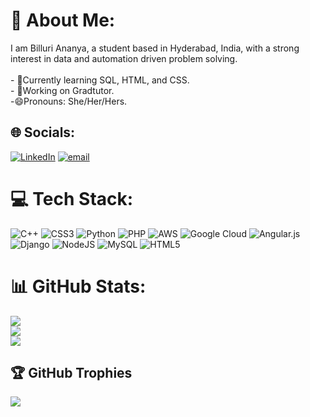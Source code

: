 # 💫 About Me:        
I am Billuri Ananya, a student based in Hyderabad, India, with a strong interest in data and automation driven problem solving.<br><br> - 🌱Currently learning SQL, HTML, and CSS.<br> - 💼Working on Gradtutor.<br> -😄Pronouns: She/Her/Hers.<br>


## 🌐 Socials:
[![LinkedIn](https://img.shields.io/badge/LinkedIn-%230077B5.svg?logo=linkedin&logoColor=white)](https://linkedin.com/in/ananyabilluri) [![email](https://img.shields.io/badge/Email-D14836?logo=gmail&logoColor=white)](mailto:billuriananya@gmail.com) 

# 💻 Tech Stack:
![C++](https://img.shields.io/badge/c++-%2300599C.svg?style=for-the-badge&logo=c%2B%2B&logoColor=white) ![CSS3](https://img.shields.io/badge/css3-%231572B6.svg?style=for-the-badge&logo=css3&logoColor=white) ![Python](https://img.shields.io/badge/python-3670A0?style=for-the-badge&logo=python&logoColor=ffdd54) ![PHP](https://img.shields.io/badge/php-%23777BB4.svg?style=for-the-badge&logo=php&logoColor=white) ![AWS](https://img.shields.io/badge/AWS-%23FF9900.svg?style=for-the-badge&logo=amazon-aws&logoColor=white) ![Google Cloud](https://img.shields.io/badge/GoogleCloud-%234285F4.svg?style=for-the-badge&logo=google-cloud&logoColor=white) ![Angular.js](https://img.shields.io/badge/angular.js-%23E23237.svg?style=for-the-badge&logo=angularjs&logoColor=white) ![Django](https://img.shields.io/badge/django-%23092E20.svg?style=for-the-badge&logo=django&logoColor=white) ![NodeJS](https://img.shields.io/badge/node.js-6DA55F?style=for-the-badge&logo=node.js&logoColor=white) ![MySQL](https://img.shields.io/badge/mysql-4479A1.svg?style=for-the-badge&logo=mysql&logoColor=white) ![HTML5](https://img.shields.io/badge/html5-%23E34F26.svg?style=for-the-badge&logo=html5&logoColor=white)
# 📊 GitHub Stats:
![](https://github-readme-stats.vercel.app/api?username=Ananyabilluri&theme=cobalt&hide_border=false&include_all_commits=true&count_private=false)<br/>
![](https://nirzak-streak-stats.vercel.app/?user=Ananyabilluri&theme=cobalt&hide_border=false)<br/>
![](https://github-readme-stats.vercel.app/api/top-langs/?username=Ananyabilluri&theme=cobalt&hide_border=false&include_all_commits=true&count_private=false&layout=compact)

## 🏆 GitHub Trophies
![](https://github-profile-trophy.vercel.app/?username=Ananyabilluri&theme=radical&no-frame=false&no-bg=true&margin-w=4)

<!-- Proudly created with GPRM ( https://gprm.itsvg.in ) -->
